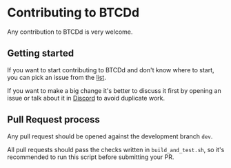 # Contributing to BTCDd

Any contribution to BTCDd is very welcome.

## Getting started

If you want to start contributing to BTCDd and don't know where to start, you can pick an issue from
the [list](https://github.com/BTCGhostdag/BTCD/issues).

If you want to make a big change it's better to discuss it first by opening an issue or talk about it in
[Discord](https://discord.gg/WmGhhzk) to avoid duplicate work.

## Pull Request process

Any pull request should be opened against the development branch `dev`.

All pull requests should pass the checks written in `build_and_test.sh`, so it's recommended to run this script before
submitting your PR.
